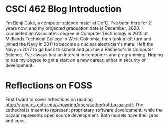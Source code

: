 # CSCI 462 Blog Introduction

I'm  Benji Duke, a computer science major at CofC. I've been here for 2 years now, and my projected graduation date is December, 2020. I  completed an Associate's degree in Computer Technology in 2010 at  Midlands Technical College in West Columbia, then took a left turn and  joined the Navy in 2011 to become a nuclear electrician's mate. I left the Navy in 2017 to go back to school and pursue a Bachelor's in Computer Science. I've always had an interest in computers and programming. Hoping to use my degree to get a start on a new career, either in security or development. 


# Reflections on FOSS

First I want to cover reflections on reading http://stono.cs.cofc.edu/~bowring/docs/cathedral-bazaar.pdf. The cathedral is meant to represent proprietary software development, while the bazaar represents open source development. Both models have their pros and cons. 
